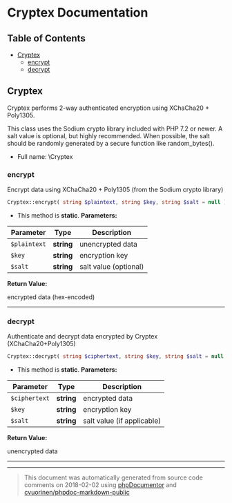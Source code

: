 # Cryptex Documentation

## Table of Contents

* [Cryptex](#cryptex)
    * [encrypt](#encrypt)
    * [decrypt](#decrypt)

## Cryptex

Cryptex performs 2-way authenticated encryption using XChaCha20 + Poly1305.

This class uses the Sodium crypto library included with PHP 7.2 or newer.
A salt value is optional, but highly recommended. When possible, the salt
should be randomly generated by a secure function like random_bytes().

* Full name: \Cryptex


### encrypt

Encrypt data using XChaCha20 + Poly1305 (from the Sodium crypto library)

```php
Cryptex::encrypt( string $plaintext, string $key, string $salt = null ): string
```



* This method is **static**.
**Parameters:**

| Parameter | Type | Description |
|-----------|------|-------------|
| `$plaintext` | **string** | unencrypted data |
| `$key` | **string** | encryption key |
| `$salt` | **string** | salt value (optional) |


**Return Value:**

encrypted data (hex-encoded)



---

### decrypt

Authenticate and decrypt data encrypted by Cryptex (XChaCha20+Poly1305)

```php
Cryptex::decrypt( string $ciphertext, string $key, string $salt = null ): string
```



* This method is **static**.
**Parameters:**

| Parameter | Type | Description |
|-----------|------|-------------|
| `$ciphertext` | **string** | encrypted data |
| `$key` | **string** | encryption key |
| `$salt` | **string** | salt value (if applicable) |


**Return Value:**

unencrypted data



---



--------
> This document was automatically generated from source code comments on 2018-02-02 using [phpDocumentor](http://www.phpdoc.org/) and [cvuorinen/phpdoc-markdown-public](https://github.com/cvuorinen/phpdoc-markdown-public)

